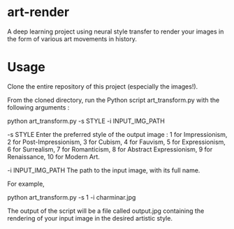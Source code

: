 # art-render
A deep learning project using neural style transfer to render your images in the form of various art movements in history.

# Usage
Clone the entire repository of this project (especially the images!).

From the cloned directory, run the Python script art_transform.py with the following arguments :

python art_transform.py -s STYLE -i INPUT_IMG_PATH

  -s STYLE           Enter the preferred style of the output image : 1 for
                     Impressionism, 2 for Post-Impressionism, 3 for Cubism, 4
                     for Fauvism, 5 for Expressionism, 6 for Surrealism, 7 for
                     Romanticism, 8 for Abstract Expressionism, 9 for
                     Renaissance, 10 for Modern Art.
                     
  -i INPUT_IMG_PATH  The path to the input image, with its full name.
  
For example,
  
python art_transform.py -s 1 -i charminar.jpg
  
The output of the script will be a file called output.jpg containing the rendering of your input image in the desired artistic style.
